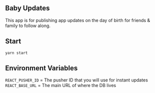 ## Baby Updates

This app is for publishing app updates on the day of birth for friends & family to follow along.

## Start
`yarn start`

## Environment Variables
`REACT_PUSHER_ID` = The pusher ID that you will use for instant updates
`REACT_BASE_URL` = The main URL of where the DB lives